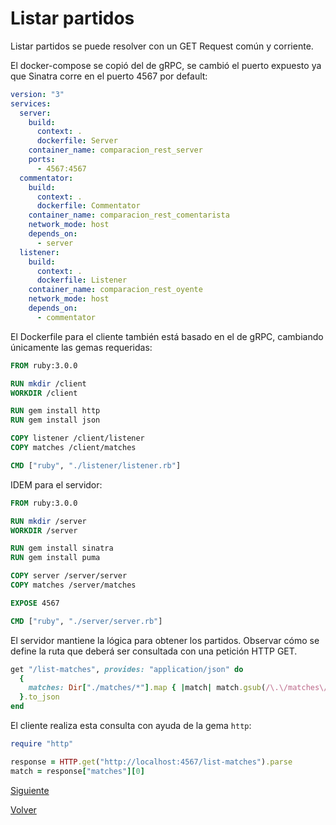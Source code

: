 # Listar partidos

Listar partidos se puede resolver con un GET Request común y corriente.

El docker-compose se copió del de gRPC, se cambió el puerto expuesto ya que Sinatra corre en el puerto 4567 por default:

```yml
version: "3"
services:
  server:
    build:
      context: .
      dockerfile: Server
    container_name: comparacion_rest_server
    ports:
      - 4567:4567
  commentator:
    build:
      context: .
      dockerfile: Commentator
    container_name: comparacion_rest_comentarista
    network_mode: host
    depends_on:
      - server
  listener:
    build:
      context: .
      dockerfile: Listener
    container_name: comparacion_rest_oyente
    network_mode: host
    depends_on:
      - commentator
```

El Dockerfile para el cliente también está basado en el de gRPC, cambiando únicamente las gemas requeridas:

```Dockerfile
FROM ruby:3.0.0

RUN mkdir /client
WORKDIR /client

RUN gem install http
RUN gem install json

COPY listener /client/listener
COPY matches /client/matches

CMD ["ruby", "./listener/listener.rb"] 
```

IDEM para el servidor:
```Dockerfile
FROM ruby:3.0.0

RUN mkdir /server
WORKDIR /server

RUN gem install sinatra
RUN gem install puma

COPY server /server/server
COPY matches /server/matches

EXPOSE 4567

CMD ["ruby", "./server/server.rb"]
```

El servidor mantiene la lógica para obtener los partidos.
Observar cómo se define la ruta que deberá ser consultada con una petición HTTP GET.

```ruby
get "/list-matches", provides: "application/json" do
  {
    matches: Dir["./matches/*"].map { |match| match.gsub(/\.\/matches\//i, "") }.sort
  }.to_json
end
```

El cliente realiza esta consulta con ayuda de la gema `http`:
```ruby
require "http"

response = HTTP.get("http://localhost:4567/list-matches").parse
match = response["matches"][0]
```

[Siguiente](comentar-partidos.md)

[Volver](../intro.md)

